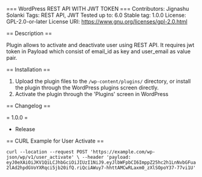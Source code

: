 === WordPress REST API WITH JWT TOKEN ===
Contributors:      Jignashu Solanki
Tags:              REST API, JWT
Tested up to:      6.0
Stable tag:        1.0.0
License:           GPL-2.0-or-later
License URI:       https://www.gnu.org/licenses/gpl-2.0.html

== Description ==

Plugin allows to activate and deactivate user using REST API. It requires jwt token in Payload which consist of email_id as key and user_email as value pair. 

== Installation ==

1. Upload the plugin files to the `/wp-content/plugins/` directory, or install the plugin through the WordPress plugins screen directly.
2. Activate the plugin through the 'Plugins' screen in WordPress

== Changelog ==

= 1.0.0 =
* Release


== CURL Example for User Activate == 

`curl --location --request POST 'https://example.com/wp-json/wp/v1/user_activate' \
--header 'payload: eyJ0eXAiOiJKV1QiLCJhbGciOiJIUzI1NiJ9.eyJlbWFpbCI6ImppZ25hc2h1LnNvbGFua2lAd2hpdGVoYXRqci5jb20ifQ.riQciAWuy7-hhttAMCwRLaxm0_zXlSOpoY37-77vi1U'`
